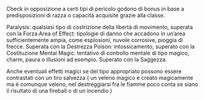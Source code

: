 Check in opposizione a certi tipi di pericolo godono di bonus in base a predisposizioni di razza o capacità acquisite grazie alla classe.


Paralysis: qualsiasi tipo di costrizione della libertà di movimento, superata con la Forza
Area of Effect: tipologie di danno che accadono in un’area sufficientemente ampia, come esplosioni, nuvole corrosive, pioggia di frecce. Superata con la Destrezza
Poison: intossicamento, superato con la Costituzione
Mental Magic: tentativo di controllo mentale di tipo magico, charm, paura o illusioni ad esempio. Superato con la Saggezza.

Anche eventuali effetti magici se del tipo appropriato possono essere contrastati con un tiro salvezza ( un veleno magico è creato magicamente ma è comunque veleno, nel destreggiarsi fra le fiamme poco conta se siano il risultato di una fireball o di un incendio )
